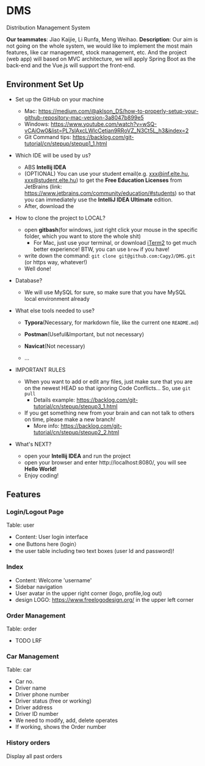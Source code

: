 # DMS
Distribution Management System

**Our teammates**: Jiao Kaijie, Li Runfa, Meng Weihao.
**Description**: Our aim is not going on the whole system, we would like to implement the most main features, like car management, stock management, etc. And the project (web app) will based on MVC architecture, we will apply Spring Boot as the back-end and the Vue.js will support the front-end.



## Environment Set Up

- Set up the GitHub on your machine

  - Mac: https://medium.com/@aklson_DS/how-to-properly-setup-your-github-repository-mac-version-3a8047b899e5
  - Windows: https://www.youtube.com/watch?v=wSQ-vCAiOw0&list=PL7slAxcLWlcCetian9RRoVZ_N3Ct5L_h3&index=2
  - Git Command tips: https://backlog.com/git-tutorial/cn/stepup/stepup1_1.html

- Which IDE will be used by us?

  - ABS **Intellij IDEA**
  - (OPTIONAL) You can use your student email(e.g. xxx@inf.elte.hu, xxx@student.elte.hu) to get the **Free Education Licenses** from JetBrains (link: https://www.jetbrains.com/community/education/#students) so that you can immediately use the  **IntelliJ IDEA Ultimate** edition.
  - After, download the 

- How to clone the project to LOCAL?

  - open **gitbash**(for windows, just right click your mouse in the specific folder, which you want to store the whole shit)
    - For Mac, just use your terminal, or download [iTerm2](https://iterm2.com/index.html) to get much better experience! BTW, you can use `brew` if you have!
  - write down the command: `git clone git@github.com:CagyJ/DMS.git` (or https way, whatever!)
  - Well done!

- Database?

  - We will use MySQL for sure, so make sure that you have MySQL local environment already

- What else tools needed to use?

  - **Typora**(Necessary, for markdown file, like the current one `README.md`)
  - **Postman**(Useful&Important, but not necessary)

  - **Navicat**(Not necessary)
  - ...

- IMPORTANT RULES

  - When you want to add or edit any files, just make sure that you are on the newest HEAD so that ignoring Code Conflicts... So, use `git pull`
    - Details example: https://backlog.com/git-tutorial/cn/stepup/stepup3_1.html
  - If you get something new from your brain and can not talk to others on time, please make a new branch!
    - More info: https://backlog.com/git-tutorial/cn/stepup/stepup2_2.html

- What's NEXT?

  - open your **Intellij IDEA** and run the project
  - open your browser and enter http://localhost:8080/, you will see **Hello World!**
  - Enjoy coding!





## Features



### Login/Logout Page

Table: user

- Content: User login interface
- one Buttons here (login）  
- the user table including two text boxes (user Id and password)!



### Index

- Content: Welcome 'username'
- Sidebar navigation
- User avatar in the upper right corner (logo, profile,log out)
- design LOGO: https://www.freelogodesign.org/     in the upper left corner



### Order Management

Table: order

- TODO LRF



### Car Management

Table: car

- Car no.
- Driver name
- Driver phone number
- Driver status (free or working)
- Driver address
- Driver ID number
- We need to modify, add, delete operates
- If working, shows the Order number



### History orders

Display all past orders



